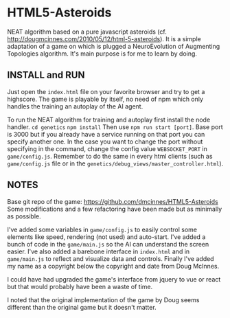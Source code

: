 HTML5-Asteroids
===============
NEAT algorithm based on a pure javascript asteroids (cf. http://dougmcinnes.com/2010/05/12/html-5-asteroids).
It is a simple adaptation of a game on which is plugged a NeuroEvolution of Augmenting Topologies algorithm.
It's main purpose is for me to learn by doing.

INSTALL and RUN
---------------
Just open the `index.html` file on your favorite browser and try to get a highscore.
The game is playable by itself, no need of npm which only handles the training an autoplay of the AI agent.

To run the NEAT algorithm for training and autoplay first install the node handler.
`cd genetics`
`npm install`
Then use `npm run start [port]`.
Base port is 3000 but if you already have a service running on that port you can specify another one.
In the case you want to change the port without specifying in the command, change the config value `WEBSOCKET_PORT` in `game/config.js`.
Remember to do the same in every html clients (such as `game/config.js` file or in the `genetics/debug_views/master_controller.html`).

NOTES
-----
Base git repo of the game: https://github.com/dmcinnes/HTML5-Asteroids
Some modifications and a few refactoring have been made but as minimally as possible.

I've added some variables in `game/config.js` to easily control some elements like speed, rendering (not used) and auto-start.
I've added a bunch of code in the `game/main.js` so the AI can understand the screen easier.
I've also added a barebone interface in `index.html` and in `game/main.js` to reflect and visualize data and controls.
Finally I've added my name as a copyright below the copyright and date from Doug McInnes.

I could have had upgraded the game's interface from jquery to vue or react but that would probably have been a waste of time.

I noted that the original implementation of the game by Doug seems different than the original game but it doesn't matter. 
